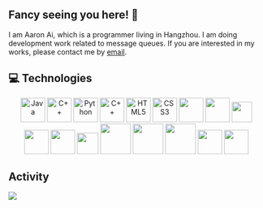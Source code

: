 ## Fancy seeing you here! 👋
I am Aaron Ai, which is a programmer living in Hangzhou. I am doing development work related to message queues. If you are interested in my works, please contact me by [email](mailto:yangkun.ayk@gmail.com).

## 💻 Technologies
<p align="center">
<img title="Java" alt="Java" src="https://cdn.jsdelivr.net/gh/aaron-ai/ImageHosting@master/img/202203061259295.png" width="48" height="48" />
<img title="C++" alt="C++" src="https://cdn.jsdelivr.net/gh/aaron-ai/ImageHosting@master/img/202203061301914.png" width="48" height="48" />
<img title="Python" alt="Python" src="https://cdn.jsdelivr.net/gh/aaron-ai/ImageHosting@master/img/202203061302094.png" width="48" height="48" />
<img title="C#" alt="C++" src="https://cdn.jsdelivr.net/gh/aaron-ai/ImageHosting@master/img/202203061313869.png" width="48" height="48" />
<img title="HTML5" alt="HTML5" src="https://cdn.jsdelivr.net/gh/aaron-ai/ImageHosting@master/img/202203061307882.png" width="48" height="48" />
<img title="CSS3" alt="CSS3" src="https://cdn.jsdelivr.net/gh/aaron-ai/ImageHosting@master/img/202203061309229.png" width="48" height="48" />
<img title="Git" alt="" src="https://cdn.jsdelivr.net/gh/aaron-ai/ImageHosting@master/img/202203061326511.png" width="48" height="48" />
<img title="Gitlab" alt="" src="https://cdn.jsdelivr.net/gh/aaron-ai/ImageHosting@master/img/202203061327338.png" width="48" height="48" />
<img title="OpenTelemetry" alt="" src="https://cdn.jsdelivr.net/gh/aaron-ai/ImageHosting@master/img/202203061342382.png" width="40" height="40" />
<img title="Prometheus" alt="" src="https://cdn.jsdelivr.net/gh/aaron-ai/ImageHosting@master/img/202203061328494.png" width="48" height="48" />
<img title="gRPC" alt="" src="https://cdn.jsdelivr.net/gh/aaron-ai/ImageHosting@master/img/202203061339229.png" width="48" height="48" />
<img title="Envoy" alt="" src="https://cdn.jsdelivr.net/gh/aaron-ai/ImageHosting@master/img/202203061337044.png" width="42" height="42" />
<img title="Django" alt="" src="https://cdn.jsdelivr.net/gh/aaron-ai/ImageHosting@master/img/202203061322942.png" width="60" height="60" />
<img title="Flask" alt="" src="https://cdn.jsdelivr.net/gh/aaron-ai/ImageHosting@master/img/202203061323616.png" width="60" height="60" />
<img title="MySQL" alt="" src="https://cdn.jsdelivr.net/gh/aaron-ai/ImageHosting@master/img/202203061400526.png" width="60" height="60" />
<img title="RocketMQ" alt="" src="https://cdn.jsdelivr.net/gh/aaron-ai/ImageHosting@master/img/202203061338810.png" width="48" height="48" />
<img title="Redis" alt="" src="https://cdn.jsdelivr.net/gh/aaron-ai/ImageHosting@master/img/202203061417881.png" width="48" height="48" />
</p>

## Activity

![](https://github-profile-summary-cards.vercel.app/api/cards/profile-details?username=aaron-ai&theme=github_dark)

<!-- https://github.com/abhisheknaiidu/awesome-github-profile-readme -->
